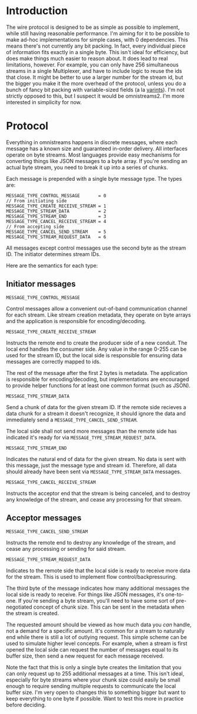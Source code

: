 # Introduction

The wire protocol is designed to be as simple as possible to implement, while
still having reasonable performance. I'm aiming for it to be possible to
make ad-hoc implementations for simple cases, with 0 dependencies.
This means there's not currently any bit packing. In fact, every individual
piece of information fits exactly in a single byte. This isn't ideal for
efficiency, but does make things much easier to reason about. It does lead to
real limitations, however. For example, you can only have 256 simultaneous
streams in a single Multiplexer, and have to include logic to reuse the ids that close.
It might be better to use a larger number for the stream id, but the bigger you make it
the more overhead of the protocol, unless you do a bunch of fancy bit packing with
variable-sized fields (a la
[varints](https://developers.google.com/protocol-buffers/docs/encoding)).
I'm not strictly opposed to this, but I suspect it would
be omnistreams2. I'm more interested in simplicity for now.


# Protocol 

Everything in omnistreams happens in discrete messages, where each message has
a known size and guaranteed in-order delivery. All interfaces operate on
byte streams. Most languages provide easy mechanisms for converting things
like JSON messages to a byte array. If you're sending an actual byte stream,
you need to break it up into a series of chunks.

Each message is prepended with a single byte message type. The types are:


```
MESSAGE_TYPE_CONTROL_MESSAGE       = 0
// From initiating side
MESSAGE_TYPE_CREATE_RECEIVE_STREAM = 1
MESSAGE_TYPE_STREAM_DATA           = 2
MESSAGE_TYPE_STREAM_END            = 3
MESSAGE_TYPE_CANCEL_RECEIVE_STREAM = 4
// From accepting side
MESSAGE_TYPE_CANCEL_SEND_STREAM    = 5
MESSAGE_TYPE_STREAM_REQUEST_DATA   = 6
```

All messages except control messages use the second byte as the stream ID.
The initiator determines stream IDs.

Here are the semantics for each type:

## Initiator messages

```
MESSAGE_TYPE_CONTROL_MESSAGE
```

Control messages allow a convenient out-of-band communication channel for each
stream. Like stream creation metadata, they operate on byte arrays and the
application is responsible for encoding/decoding.

```
MESSAGE_TYPE_CREATE_RECEIVE_STREAM 
```

Instructs the remote end to create the producer side of a new conduit. The
local end handles the consumer side. Any value in the range 0-255 can be used
for the stream ID, but the local side is responsible for ensuring data messages
are correctly mapped to ids.

The rest of the message after the first 2 bytes is metadata. The application is
responsible for encoding/decoding, but implementations are encouraged to
provide helper functions for at least one common format (such as JSON).

```
MESSAGE_TYPE_STREAM_DATA
```

Send a chunk of data for the given stream ID. If the remote side recieves
a data chunk for a stream it doesn't recognize, it should ignore the data
and immediately send a `MESSAGE_TYPE_CANCEL_SEND_STREAM`.

The local side shall not send more messages than the remote side has indicated
it's ready for via `MESSAGE_TYPE_STREAM_REQUEST_DATA`.

```
MESSAGE_TYPE_STREAM_END
```

Indicates the natural end of data for the given stream. No data is sent with
this message, just the message type and stream id. Therefore, all data should
already have been sent via `MESSAGE_TYPE_STREAM_DATA` messages.

```
MESSAGE_TYPE_CANCEL_RECEIVE_STREAM
```

Instructs the acceptor end that the stream is being canceled, and to destroy
any knowledge of the stream, and cease any processing for that stream.


## Acceptor messages

```
MESSAGE_TYPE_CANCEL_SEND_STREAM
```

Instructs the remote end to destroy any knowledge of the stream, and cease
any processing or sending for said stream.

```
MESSAGE_TYPE_STREAM_REQUEST_DATA
```

Indicates to the remote side that the local side is ready to receive more
data for the stream. This is used to implement flow control/backpressuring.

The third byte of the message indicates how many additional messages the local
side is ready to receive. For things like JSON messages, it's one-to-one. If
you're sending a byte stream, you'll need to have some sort of pre-negotiated
concept of chunk size. This can be sent in the metadata when the stream is
created.

The requested amount should be viewed as how much data you
*can* handle, not a demand for a specific amount. It's common for a stream
to naturally end while there is still a lot of outlying request. This simple
scheme can be used to simulate higher level concepts. For example, when a
stream is first opened the local side can request the number of messages equal
to its buffer size, then send a new request for each message received.

Note the fact that this is only a single byte creates the limitation that you
can only request up to 255 additional messages at a time. This isn't ideal,
especially for byte streams where your chunk size could easily be small enough
to require sending multiple requests to communicate the local buffer size. I'm
very open to changes this to something bigger but want to keep everything to
one byte if possible. Want to test this more in practice before deciding.


